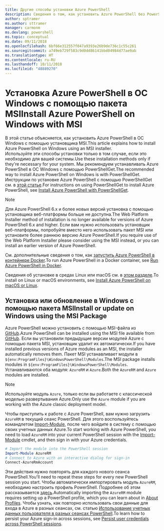 ```yaml
---
title: Другие способы установки Azure PowerShell
description: Сведения о том, как установить Azure PowerShell без PowerShellGet с помощью пакета MSI.
author: sptramer
ms.author: sttramer
manager: carmonm
ms.devlang: powershell
ms.topic: conceptual
ms.date: 09/11/2018
ms.openlocfilehash: 6bf66e312557f047a9393e26b9de736c1c55c261
ms.sourcegitcommit: a749eb729f583c9d0dd86141bbd04984d77ae9ab
ms.translationtype: HT
ms.contentlocale: ru-RU
ms.lasthandoff: 10/11/2018
ms.locfileid: "48889270"
---
```

# <a name="install-azure-powershell-on-windows-with-msi"></a><span data-ttu-id="a5c91-103">Установка Azure PowerShell в ОС Windows с помощью пакета MSI</span><span class="sxs-lookup"><span data-stu-id="a5c91-103">Install Azure PowerShell on Windows with MSI</span></span>

<span data-ttu-id="a5c91-104">В этой статье объясняется, как установить Azure PowerShell в ОС Windows с помощью установщика MSI.</span><span class="sxs-lookup"><span data-stu-id="a5c91-104">This article explains how to install Azure PowerShell on Windows using an MSI installer.</span></span>  
<span data-ttu-id="a5c91-105">Используйте эти способы установки только в том случае, если это необходимо для вашей системы.</span><span class="sxs-lookup"><span data-stu-id="a5c91-105">Use these installation methods only if they're necessary for your system.</span></span> <span data-ttu-id="a5c91-106">Мы рекомендуем устанавливать Azure PowerShell в ОС Windows с помощью PowerShellGet.</span><span class="sxs-lookup"><span data-stu-id="a5c91-106">The recommended way to install Azure PowerShell on Windows is with PowerShellGet.</span></span> <span data-ttu-id="a5c91-107">Инструкции по установке Azure PowerShell с помощью PowerShellGet см. в [этой статье](install-azurerm-ps.md).</span><span class="sxs-lookup"><span data-stu-id="a5c91-107">For instructions on using PowerShellGet to install Azure PowerShell, see [Install Azure PowerShell with PowerShellGet](install-azurerm-ps.md).</span></span>

> [!NOTE]
> <span data-ttu-id="a5c91-108">Для Azure PowerShell 6.x и более новых версий установка с помощью установщика веб-платформы больше не доступна.</span><span class="sxs-lookup"><span data-stu-id="a5c91-108">The Web Platform Installer method of installation is no longer available for versions of Azure PowerShell 6.x and higher.</span></span> <span data-ttu-id="a5c91-109">Если вам нужно использовать установщик веб-платформы, попробуйте вместо него использовать пакет MSI или установите более раннюю версию Azure PowerShell.</span><span class="sxs-lookup"><span data-stu-id="a5c91-109">If you require use of the Web Platform Installer please consider using the MSI instead, or you can install an earlier version of Azure PowerShell.</span></span>

<span data-ttu-id="a5c91-110">См. дополнительные сведения о том, как [запустить Azure PowerShell в контейнере Docker](azurerm-ps-in-docker.md).</span><span class="sxs-lookup"><span data-stu-id="a5c91-110">To run Azure PowerShell in a Docker container, see [Run Azure PowerShell in Docker](azurerm-ps-in-docker.md).</span></span>

<span data-ttu-id="a5c91-111">Сведения об установке в средах Linux или macOS см. в [этом разделе](install-azurermps-maclinux.md).</span><span class="sxs-lookup"><span data-stu-id="a5c91-111">To install on Linux or macOS environments, see [Install Azure PowerShell on macOS or Linux](install-azurermps-maclinux.md).</span></span>

## <a name="install-or-update-on-windows-using-the-msi-package"></a><span data-ttu-id="a5c91-112">Установка или обновление в Windows с помощью пакета MSI</span><span class="sxs-lookup"><span data-stu-id="a5c91-112">Install or update on Windows using the MSI Package</span></span>

<span data-ttu-id="a5c91-113">Azure PowerShell можно установить с помощью MSI-файла из [GitHub](https://github.com/Azure/azure-powershell/releases/latest).</span><span class="sxs-lookup"><span data-stu-id="a5c91-113">Azure PowerShell can be installed using the MSI file available from [GitHub](https://github.com/Azure/azure-powershell/releases/latest).</span></span> <span data-ttu-id="a5c91-114">Если вы установили предыдущие версии модулей Azure с помощью пакета MSI, установщик удалит их автоматически.</span><span class="sxs-lookup"><span data-stu-id="a5c91-114">If you have installed previous versions of Azure modules as an MSI, the installer automatically removes them.</span></span> <span data-ttu-id="a5c91-115">Пакет MSI устанавливает модули в `${env:ProgramFiles}\WindowsPowerShell\Modules`.</span><span class="sxs-lookup"><span data-stu-id="a5c91-115">The MSI package installs modules in `${env:ProgramFiles}\WindowsPowerShell\Modules`.</span></span> <span data-ttu-id="a5c91-116">Устанавливаются оба модуля: `AzureRM` и `Azure`.</span><span class="sxs-lookup"><span data-stu-id="a5c91-116">Both the `AzureRM` and `Azure` modules are installed.</span></span>

> [!NOTE]
> <span data-ttu-id="a5c91-117">Используйте модуль `Azure`, только если вы работаете с классической моделью развертывания Azure.</span><span class="sxs-lookup"><span data-stu-id="a5c91-117">Only use the `Azure` module if you are working with the Azure classic deployment model.</span></span>

<span data-ttu-id="a5c91-118">Чтобы приступить к работе с Azure PowerShell, вам нужно загрузить `AzureRM` в текущий сеанс PowerShell. Для этого воспользуйтесь командлетом [Import-Module](/powershell/module/Microsoft.PowerShell.Core/Import-Module), после чего войдите в систему с помощью своих учетных данных Azure.</span><span class="sxs-lookup"><span data-stu-id="a5c91-118">To start working with Azure PowerShell, you need to load `AzureRM` into your current PowerShell session with the [Import-Module](/powershell/module/Microsoft.PowerShell.Core/Import-Module) cmdlet, and then sign in with your Azure credentials.</span></span>

```powershell
# Import the module into the PowerShell session
Import-Module AzureRM
# Connect to Azure with an interactive dialog for sign-in
Connect-AzureRmAccount
```

<span data-ttu-id="a5c91-119">Эти действия нужно повторять для каждого нового сеанса PowerShell.</span><span class="sxs-lookup"><span data-stu-id="a5c91-119">You'll need to repeat these steps for every new PowerShell session you start.</span></span> <span data-ttu-id="a5c91-120">Чтобы автоматически импортировать модуль `AzureRM`, необходимо настроить профиль PowerShell. Подробнее об этом рассказывается [здесь](/powershell/module/microsoft.powershell.core/about/about_profiles).</span><span class="sxs-lookup"><span data-stu-id="a5c91-120">Automatically importing the `AzureRM` module requires setting up a PowerShell profile, which you can learn about in [About Profiles](/powershell/module/microsoft.powershell.core/about/about_profiles).</span></span>
<span data-ttu-id="a5c91-121">Чтобы узнать, как повторно использовать свои данные для входа в Azure в разных сеансах, см. статью [Использование учетных данных пользователя в разных сеансах PowerShell](context-persistence.md).</span><span class="sxs-lookup"><span data-stu-id="a5c91-121">To learn how to persist your Azure sign-in across sessions, see [Persist user credentials across PowerShell sessions](context-persistence.md).</span></span>